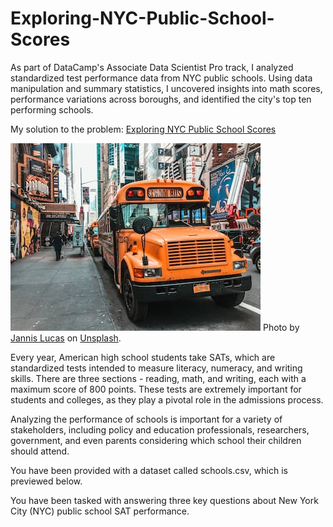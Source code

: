 # Exploring-NYC-Public-School-Scores
As part of DataCamp's Associate Data Scientist Pro track, I analyzed standardized test performance data from NYC public schools. Using data manipulation and summary statistics, I uncovered insights into math scores, performance variations across boroughs, and identified the city's top ten performing schools.

My solution to the problem: [Exploring NYC Public School Scores](notebook.ipynb)

![School Bus Image](schoolbus.jpg)
Photo by [Jannis Lucas](https://unsplash.com/@jannis_lucas) on [Unsplash](https://unsplash.com/).

Every year, American high school students take SATs, which are standardized tests intended to measure literacy, numeracy, and writing skills. There are three sections - reading, math, and writing, each with a maximum score of 800 points. These tests are extremely important for students and colleges, as they play a pivotal role in the admissions process.

Analyzing the performance of schools is important for a variety of stakeholders, including policy and education professionals, researchers, government, and even parents considering which school their children should attend.

You have been provided with a dataset called schools.csv, which is previewed below.

You have been tasked with answering three key questions about New York City (NYC) public school SAT performance.
